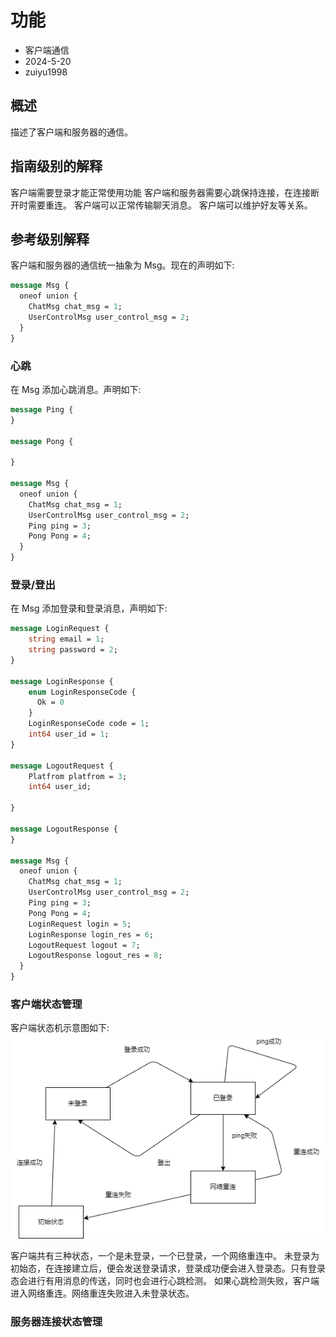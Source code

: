 # 功能

- 客户端通信
- 2024-5-20
- zuiyu1998

## 概述

描述了客户端和服务器的通信。

## 指南级别的解释

客户端需要登录才能正常使用功能
客户端和服务器需要心跳保持连接，在连接断开时需要重连。
客户端可以正常传输聊天消息。
客户端可以维护好友等关系。

## 参考级别解释

客户端和服务器的通信统一抽象为 Msg。现在的声明如下:

```proto
message Msg {
  oneof union {
    ChatMsg chat_msg = 1;
    UserControlMsg user_control_msg = 2;
  }
}
```

### 心跳

在 Msg 添加心跳消息。声明如下:

```proto
message Ping {
}

message Pong {

}

message Msg {
  oneof union {
    ChatMsg chat_msg = 1;
    UserControlMsg user_control_msg = 2;
    Ping ping = 3;
    Pong Pong = 4;
  }
}
```

### 登录/登出

在 Msg 添加登录和登录消息，声明如下:

```proto
message LoginRequest {
    string email = 1;
    string password = 2;
}

message LoginResponse {
    enum LoginResponseCode {
      Ok = 0
    }
    LoginResponseCode code = 1;
    int64 user_id = 1;
}

message LogoutRequest {
    Platfrom platfrom = 3;
    int64 user_id;

}

message LogoutResponse {
}

message Msg {
  oneof union {
    ChatMsg chat_msg = 1;
    UserControlMsg user_control_msg = 2;
    Ping ping = 3;
    Pong Pong = 4;
    LoginRequest login = 5;
    LoginResponse login_res = 6;
    LogoutRequest logout = 7;
    LogoutResponse logout_res = 8;
  }
}
```

### 客户端状态管理

客户端状态机示意图如下:
![状态机示意图](./images/client.png)

客户端共有三种状态，一个是未登录，一个已登录，一个网络重连中。
未登录为初始态，在连接建立后，便会发送登录请求，登录成功便会进入登录态。只有登录态会进行有用消息的传送，同时也会进行心跳检测。
如果心跳检测失败，客户端进入网络重连。网络重连失败进入未登录状态。

### 服务器连接状态管理
